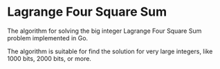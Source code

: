 # Lagrange Four Square Sum

The algorithm for solving the big integer Lagrange Four Square Sum problem implemented in Go.

The algorithm is suitable for find the solution for very large integers, like 1000 bits, 2000 bits, or more.
